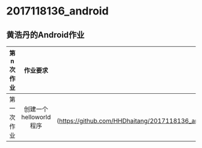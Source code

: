 # 2017118136_android
## 黄浩丹的Android作业  

| 第n次作业|作业要求|文件名|
|-|:-:|-:|  
|第一次作业|创建一个helloworld程序|[firstPro ](https://github.com/HHDhaitang/2017118136_android/tree/master/firstPro|)|  


